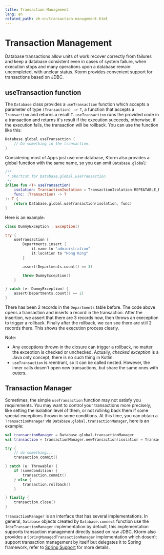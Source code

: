 ```yaml
---
title: Transaction Management
lang: en
related_path: zh-cn/transaction-management.html
---
```


# Transaction Management

Database transactions allow units of work recover correctly from failures and keep a database consistent even in cases of system failure, when execution stops and many operations upon a database remain uncompleted, with unclear status. Ktorm provides convenient support for transactions based on JDBC.

## useTransaction function

The `Database` class provides a `useTransaction` function which accepts a parameter of type `(Transaction) -> T`, a function that accepts a `Transaction` and returns a result `T`. `useTransaction` runs the provided code in a transaction and returns it's result if the execution succeeds, otherwise, if the execution fails, the transaction will be rollback. You can use the function like this: 

```kotlin
Database.global.useTransaction { 
    // Do something in the transaction. 
}
```

Considering most of Apps just use one database, Ktorm also provides a global function with the same name, so you can omit `Database.global`: 

```kotlin
/**
 * Shortcut for Database.global.useTransaction
 */
inline fun <T> useTransaction(
    isolation: TransactionIsolation = TransactionIsolation.REPEATABLE_READ,
    func: (Transaction) -> T
): T {
    return Database.global.useTransaction(isolation, func)
}
```

Here is an example: 

```kotlin
class DummyException : Exception()

try {
    useTransaction {
        Departments.insert {
            it.name to "administration"
            it.location to "Hong Kong"
        }

        assert(Departments.count() == 3)

        throw DummyException()
    }

} catch (e: DummyException) {
    assert(Departments.count() == 2)
}
```

There has been 2 records in the `Departments` table before. The code above opens a transaction and inserts a record in the transaction. After the insertion, we assert that there are 3 records now, then throws an exeception to trigger a rollback. Finally after the rollback, we can see there are still 2 records there. This shows the execution process clearly. 

Note: 

- Any exceptions thrown in the closure can trigger a rollback, no matter the exception is checked or unchecked. Actually, *checked exception* is a Java only concept, there is no such thing in Kotlin. 
- `useTransaction` is reentrant, so it can be called nested. However, the inner calls dosen't open new transactions, but share the same ones with outers. 

## Transaction Manager

Sometimes, the simple `useTransaction` function may not satisfy you requirements. You may want to control your transactions more precisely, like setting the isolation level of them, or not rollinkg back them if some special exceptions thrown in some conditions. At this time, you can obtain a `TransactionManager` via `Database.global.transactionManager`, here is an example: 

```kotlin
val transactionManager = Database.global.transactionManager
val transaction = transactionManager.newTransaction(isolation = TransactionIsolation.READ_COMMITTED)

try {
    // do something...
    transaction.commit()

} catch (e: Throwable) {
    if (someCondition) {
        transaction.commit()
    } else {
        transaction.rollback()
    }

} finally {
    transaction.close()
}
```

`TransactionManager` is an interface that has several implementations. In general, `Database` objects created by `Database.connect` function use the `JdbcTransactionManager` implementation by default, this implementation supports transaction management directly based on raw JDBC. Ktorm also provides a `SpringManagedTransactionManager` implementation which dosen't support transaction management by itself but delegates it to Spring framework, refer to [Spring Support](./spring-support.html) for more details. 

